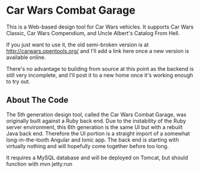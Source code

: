 # Car Wars Combat Garage

This is a Web-based design tool for Car Wars vehicles.
It supports Car Wars Classic, Car Wars Compendium, and Uncle Albert's Catalog From Hell.

If you just want to use it, the old semi-broken version is at
http://carwars.opentools.org/ and I'll add a link here once a
new version is available online.

There's no advantage to building from source at this point as
the backend is still very incomplete, and I'll post it to a
new home once it's working enough to try out.

## About The Code

The 5th generation design tool, called the Car Wars Combat Garage, was originally built
against a Ruby back end.  Due to the instability of the Ruby server environment, this
6th generation is the same UI but with a rebuilt Java back end.  Therefore the UI portion
is a straight import of a somewhat long-in-the-tooth Angular and Ionic app.  The back end
is starting with virtually nothing and will hopefully come together before too long.

It requires a MySQL database and will be deployed on Tomcat, but should function with
mvn jetty:run
